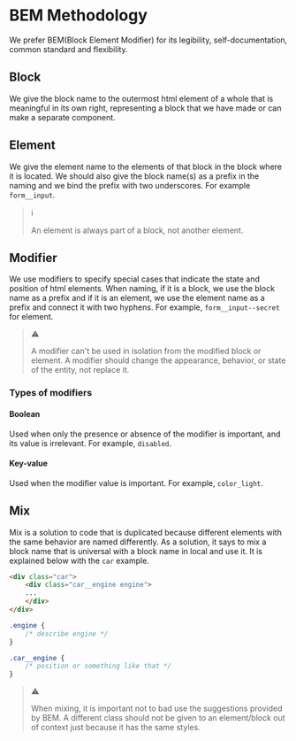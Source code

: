 # BEM Methodology

We prefer BEM(Block Element Modifier) for its legibility, self-documentation,
common standard and flexibility.

## Block

We give the block name to the outermost html element of a whole that is
meaningful in its own right, representing a block that we have made or can make
a separate component.

## Element

We give the element name to the elements of that block in the block where it is
located. We should also give the block name(s) as a prefix in the naming and we
bind the prefix with two underscores. For example `form__input`.

> :information_source:
>
> An element is always part of a block, not another element.

## Modifier

We use modifiers to specify special cases that indicate the state and position
of html elements. When naming, if it is a block, we use the block name as a
prefix and if it is an element, we use the element name as a prefix and connect
it with two hyphens. For example, `form__input--secret` for element.

> :warning:
>
> A modifier can't be used in isolation from the modified block or element. A
> modifier should change the appearance, behavior, or state of the entity, not
> replace it.

### Types of modifiers

#### Boolean

Used when only the presence or absence of the modifier is important, and its
value is irrelevant. For example, `disabled`.

#### Key-value

Used when the modifier value is important. For example, `color_light`.

## Mix

Mix is a solution to code that is duplicated because different elements with the
same behavior are named differently. As a solution, it says to mix a block name
that is universal with a block name in local and use it. It is explained below
with the `car` example.

```html
<div class="car">
    <div class="car__engine engine">
    ...
    </div>
</div>
```

```css
.engine {
    /* describe engine */
}

.car__engine {
    /* position or something like that */
}
```

> :warning:
>
> When mixing, it is important not to bad use the suggestions provided by BEM. A
> different class should not be given to an element/block out of context just
> because it has the same styles.
